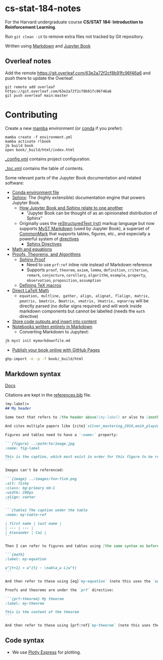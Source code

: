 # cs-stat-184-notes

For the Harvard undergraduate course **CS/STAT 184: Introduction to Reinforcement Learning**.

Run `git clean -iX` to remove extra files not tracked by Git repository.

Written using [Markdown](https://www.markdownguide.org/) and [Jupyter Book](https://jupyterbook.org/en/stable/content/proof.html)

## Overleaf notes

Add the remote <https://git.overleaf.com/63e2a72f2cf8b91fc96f46a6> and push there to update the Overleaf.

```
git remote add overleaf https://git.overleaf.com/63e2a72f2cf8b91fc96f46a6
git push overleaf main:master
```

# Contributing

Create a new [mamba](https://mamba.readthedocs.io/en/latest/index.html) environment (or [conda](https://docs.conda.io/projects/conda/en/stable/) if you prefer):

```
mamba create -f environment.yml
mamba activate rlbook
jb build book
open book/_build/html/index.html
```

[_config.yml](_config.yml) contains project configuration.

[_toc.yml](_toc.yml) contains the table of contents.

Some relevant parts of the Jupyter Book documentation and related software:

- [Conda environment file](https://conda.io/projects/conda/en/latest/user-guide/tasks/manage-environments.html#create-env-file-manually)
- [Sphinx](https://www.sphinx-doc.org/en/master/index.html): The (highly extensible) documentation engine that powers Jupyter Book.
  - [How Jupyter Book and Sphinx relate to one another](https://jupyterbook.org/en/stable/explain/sphinx.html)
    - "Jupyter Book can be thought of as an opinionated distribution of Sphinx"
  - Originally uses the [reStructuredText (rst)](https://docutils.sourceforge.io/rst.html) markup language but now supports [MyST Markdown](https://myst-parser.readthedocs.io/en/latest/index.html) (used by Jupyter Book), a superset of [CommonMark](https://commonmark.org/) that supports tables, figures, etc., and especially a powerful system of [directives](https://myst-parser.readthedocs.io/en/latest/syntax/roles-and-directives.html)
    - [Sphinx Directives](https://www.sphinx-doc.org/en/master/usage/restructuredtext/directives.html)
- [Math and equations](https://jupyterbook.org/en/stable/content/math.html)
- [Proofs, Theorems, and Algorithms](https://jupyterbook.org/en/stable/content/proof.html)
  - [Sphinx Proof](https://sphinx-proof.readthedocs.io/en/latest/)
    - Need to use `prf:ref` inline role instead of Markdown reference
    - Supports `proof`, `theorem`, `axiom`, `lemma`, `definition`, `criterion`, `remark`, `conjecture`, `corollary`, `algorithm`, `example`, `property`, `observation`, `proposition`, `assumption`
  - [Defining TeX macros](https://jupyterbook.org/en/stable/advanced/sphinx.html#defining-tex-macros)
- [Direct LaTeX Math](https://myst-parser.readthedocs.io/en/latest/syntax/optional.html#direct-latex-math)
  - `equation, multline, gather, align, alignat, flalign, matrix, pmatrix, bmatrix, Bmatrix, vmatrix, Vmatrix, eqnarray` will be directly parsed (no dollar signs required) and will work inside markdown components but cannot be labelled (needs the `math` directive)
- [Store code outputs and insert into content](https://jupyterbook.org/en/stable/content/executable/output-insert.html)
- [Notebooks written entirely in Markdown](https://jupyterbook.org/en/stable/file-types/myst-notebooks.html)
  - Converting Markdown to Jupytext:

```bash
jb myst init mymarkdownfile.md
```

- [Publish your book online with GitHub Pages](https://jupyterbook.org/en/stable/start/publish.html#publish-your-book-online-with-github-pages)

```bash
ghp-import -n -p -f book/_build/html
```

## Markdown syntax

[Docs](https://jupyterbook.org/en/stable/content/references.html#content-references)

Citations are kept in the [references.bib](./references.bib) file.

````md
(my-label)=
## My header

Some text that refers to [the header above](my-label) or also to [another file](../1_topic/foobar.md).

And cites multiple papers like {cite}`silver_mastering_2016,mnih_playing_2013` using their citekeys from the BibTeX file

Figures and tables need to have a `:name:` property:

```{figure} ../path/to/image.jpg
:name: fig-label

This is the caption, which must exist in order for this figure to be referenced
```

Images can't be referenced:

```{image} ../images/fun-fish.png
:alt: fishy
:class: bg-primary mb-1
:width: 200px
:align: center
```

```{table} The caption under the table
:name: my-table-ref

| first name | last name |
| --- | --- |
| Alexander | Cai |
```

Then I can refer to figures and tables using [the same syntax as before](fig-label) (or a reference to [that table](my-table-ref)) or also as {numref}`fig-label` (shows "Fig. 1") or {numref}`my-table-ref` (shows "Table 1")

```{math}
:label: my-equation

w^{t+1} = w^{t} - \nabla_w L(w^t)
```

And then refer to these using {eq}`my-equation` (note this uses the `eq` role)

Proofs and theorems are under the `prf` directive:

```{prf:theorem} My theorem
:label: my-theorem

This is the content of the theorem
```

And then refer to these using {prf:ref}`my-theorem` (note this uses the `prf:ref` role)
````


## Code syntax

- We use [Plotly Express](https://plotly.com/python/plotly-express/) for plotting.


